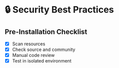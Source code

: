 # 🔒 Security Best Practices

## Pre-Installation Checklist

- [x] Scan resources
- [x] Check source and community
- [x] Manual code review
- [x] Test in isolated environment